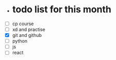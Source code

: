* # todo list for this month

- [ ] cp course
- [ ] xd and practise
- [x] git and github
- [ ] python
- [ ] js
- [ ] react
